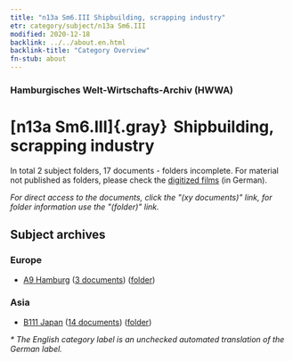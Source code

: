 ```yaml
---
title: "n13a Sm6.III Shipbuilding, scrapping industry"
etr: category/subject/n13a Sm6.III
modified: 2020-12-18
backlink: ../../about.en.html
backlink-title: "Category Overview"
fn-stub: about
---
```


### Hamburgisches Welt-Wirtschafts-Archiv (HWWA)
# [n13a Sm6.III]{.gray}&#8201; Shipbuilding, scrapping industry&#160; 





In total 2 subject folders, 17 documents - folders incomplete.
For material not published as folders, please check the [digitized films](/film/h1_sh) (in German).

_For direct access to the documents, click the "(xy documents)" link, for folder information use the "(folder)" link._

## Subject archives



### Europe

- [A9 Hamburg](../../../geo/about.en.html#A9) (<a href="https://dfg-viewer.de/show/?tx_dlf[id]=https://pm20.zbw.eu/mets/sh/1409xx/140905/1451xx/145124/public.mets.en.xml" target="_blank">3 documents</a>) ([folder](http://purl.org/pressemappe20/folder/sh/140905,145124))

### Asia

- [B111 Japan](../../../geo/about.en.html#B111) (<a href="https://dfg-viewer.de/show/?tx_dlf[id]=https://pm20.zbw.eu/mets/sh/1412xx/141272/1451xx/145124/public.mets.en.xml" target="_blank">14 documents</a>) ([folder](http://purl.org/pressemappe20/folder/sh/141272,145124))


_* The English category label is an unchecked automated translation of the German label._

